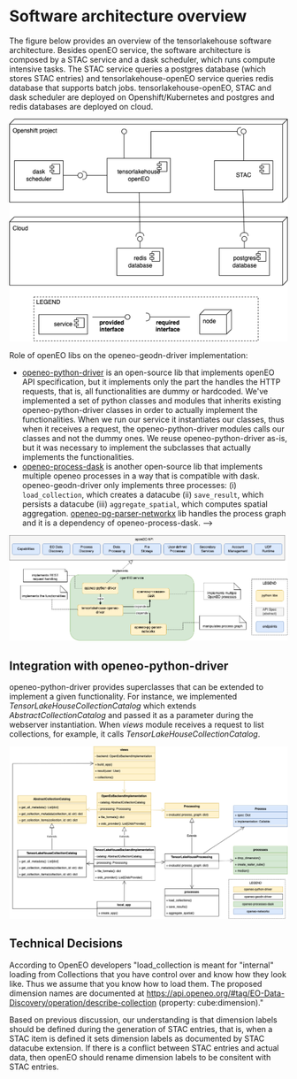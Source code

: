 # Software architecture overview

The figure below provides an overview of the tensorlakehouse software architecture. Besides openEO service, the software architecture is composed by a STAC service and a dask scheduler, which runs compute intensive tasks. The STAC service queries a postgres database (which stores STAC entries) and tensorlakehouse-openEO service queries redis database that supports batch jobs. tensorlakehouse-openEO, STAC and dask scheduler are deployed on Openshift/Kubernetes and postgres and redis databases are deployed on cloud. 

![sw-arch-overview](./figs/tensorlakehouse-software-architecture-overview.png)

 Role of openEO libs on the openeo-geodn-driver implementation:
- [openeo-python-driver](https://github.com/Open-EO/openeo-python-driver) is an open-source lib that implements openEO API specification, but it implements only the part the handles the HTTP requests, that is, all functionalities are dummy or hardcoded.  We've implemented a set of python classes and modules that inherits existing openeo-python-driver classes in order to actually implement the functionalities. When we run our service it instantiates our classes, thus when it receives a request, the openeo-python-driver modules calls our classes and not the dummy ones. We reuse openeo-python-driver as-is, but it was necessary to implement the subclasses that actually implements the functionalities.
- [openeo-process-dask](https://github.com/Open-EO/openeo-processes-dask) is another open-source lib that implements multiple openeo processes in a way that is compatible with dask. openeo-geodn-driver only implements three processes: (i) `load_collection`, which creates a datacube (ii) `save_result`, which persists a datacube (iii) `aggregate_spatial`, which computes spatial aggregation. [openeo-pg-parser-networkx](https://github.com/Open-EO/openeo-pg-parser-networkx) lib handles the process graph and it is a dependency of openeo-process-dask. -->

![sw-arch-overview](./figs/tensorlakehouse-detailed-design.png)

## Integration with openeo-python-driver

openeo-python-driver provides superclasses that can be extended to implement a given functionality. For instance, we implemented *TensorLakeHouseCollectionCatalog* which extends *AbstractCollectionCatalog* and passed it as a parameter during the webserver instantiation. When *views* module receives a request to list collections, for example, it calls *TensorLakeHouseCollectionCatalog*.  

![integration](./figs/tensorlakehouse-openeo-driver-class-diag.drawio.png)

## Technical Decisions

According to OpenEO developers "load_collection is meant for "internal" loading from Collections that you have control over and know how they look like. Thus we assume that you know how to load them.
The proposed dimension names are documented at https://api.openeo.org/#tag/EO-Data-Discovery/operation/describe-collection (property: cube:dimension)."

Based on previous discussion, our understanding is that dimension labels should be defined during the generation of STAC entries, that is, when a STAC item is defined it sets dimension labels as documented by STAC datacube extension. If there is a conflict between STAC entries and actual data, then openEO should rename dimension labels to be consitent with STAC entries.
